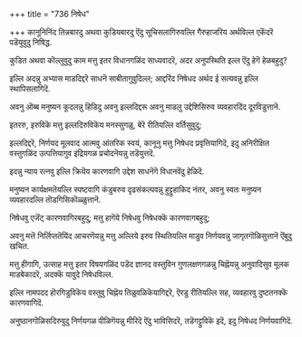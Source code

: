 +++
title = "736 निषेध"

+++
कानूनिनिंद तिन्नबारदु अथवा कुडियबारदु ऎंदु सूचिसलागिरुवल्लि गैरुहाजरिय अर्थविल्ल एकॆंदरॆ पडॆयुवुदु निषिद्ध.

कुडित अथवा कॊल्लुवुदु काम मत्तु इतर विधानगळिंद साध्यवादरॆ, अदर अनुपस्थिति इल्ल ऎंदु हेगॆ हेळबहुदु?

इल्लि अदन्नु अभ्यास माडदिद्दरॆ साधनॆ साबीतागुवुदिल्ल; आद्दरिंद निषेधद अर्थद ई सत्यवन्नु इल्लि स्थापिसलागिदॆ.

अवनु ऒब्ब मनुष्यन कूदलन्नु हिडिदु अवनु इल्लदिद्दरू अवनु माडलु उद्देशिसिरुव व्यवहारदिंद दूरविडुत्तानॆ.

इतररु, इरुविकॆ मत्तु इल्लदिरुविकॆय मनस्सुगळु, बेरॆ रीतियल्लि वर्तिसुवुदु;

इल्लदिद्दरॆ, निर्णयद मूलवाद आत्मवु आंतरिक स्वयं, कानूनु मत्तु निषेधद प्रवृत्तियागिदॆ, इदु अनिरीक्षित वस्तुगळिंद उत्पत्तियागुव इंद्रियगळ प्रचोदनॆयन्नु तडॆयुत्तदॆ.

इदन्नु न्याय रत्नवु इल्लि क्रियॆय कारणवागि उद्देश साधनॆगॆ विधानवॆंदु हेळिदॆ.

मनुष्यन कार्यक्षमतॆयल्लि स्पष्टवागि कंडुबरुव दृढसंकल्पवन्नु हुट्टुहाकिद नंतर, अवनु स्वतः मनुष्यन व्यवहारदल्लि तॊडगिसिकॊळ्ळुत्तानॆ.

निषेधवु एजॆंट् कारणवागिरबहुदु; मत्तु हागॆये निषेधवु निषेधक्कॆ कारणवागबहुदु;

अवनु मत्तॆ निर्लिप्ततॆयिंद आचरणॆयन्नु मत्तु अल्लिये इरुव स्थितियल्लि माडुव निर्णयवन्नु जागृतगॊळिसुत्तानॆ ऎंबुदु खचित.

मत्तु हीगागि, उत्साह मत्तु इतर विषयगळिंद पडॆद ज्ञानद वस्तुविन गुणलक्षणगळन्नु चिह्नॆयन्नु अनुवादिसुव मूलक माडबेकादरॆ, अदक्कॆ यावुदे निषेधविल्ल.

इल्लि नामपदद हॊरगिडुविकॆय वस्तुवु चिह्नॆय तिळुवळिकॆयागिद्दरॆ, ऎरडु रीतियल्लि सह, व्यवहारवु दुष्टतनक्कॆ कारणवागिदॆ.

अनुष्ठानगॊळिसदिरुवुदु निर्णयगळ पीळिगॆयन्नु मीरिदॆ ऎंदु भाविसिदरॆ, तडॆगट्टुविकॆ इदॆ, इदु निषेधद निर्णयवागिदॆ.

